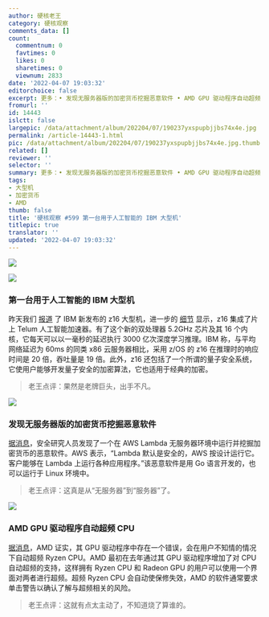 ```yaml
---
author: 硬核老王
category: 硬核观察
comments_data: []
count:
  commentnum: 0
  favtimes: 0
  likes: 0
  sharetimes: 0
  viewnum: 2833
date: '2022-04-07 19:03:32'
editorchoice: false
excerpt: 更多：• 发现无服务器版的加密货币挖掘恶意软件 • AMD GPU 驱动程序自动超频 CPU
fromurl: ''
id: 14443
islctt: false
largepic: /data/attachment/album/202204/07/190237yxspupbjjbs74x4e.jpg
permalink: /article-14443-1.html
pic: /data/attachment/album/202204/07/190237yxspupbjjbs74x4e.jpg.thumb.jpg
related: []
reviewer: ''
selector: ''
summary: 更多：• 发现无服务器版的加密货币挖掘恶意软件 • AMD GPU 驱动程序自动超频 CPU
tags:
- 大型机
- 加密货币
- AMD
thumb: false
title: '硬核观察 #599 第一台用于人工智能的 IBM 大型机'
titlepic: true
translator: ''
updated: '2022-04-07 19:03:32'
---
```


![](/data/attachment/album/202204/07/190237yxspupbjjbs74x4e.jpg)


![](/data/attachment/album/202204/07/190245feungnzz52ed7ceo.jpg)


### 第一台用于人工智能的 IBM 大型机


昨天我们 [报道](/article-14439-1.html) 了 IBM 新发布的 z16 大型机，进一步的 [细节](https://www.zdnet.com/article/the-first-ibm-mainframe-for-ai-arrives/) 显示，z16 集成了片上 Telum 人工智能加速器。有了这个新的双处理器 5.2GHz 芯片及其 16 个内核，它每天可以以一毫秒的延迟执行 3000 亿次深度学习推理。IBM 称，与平均网络延迟为 60ms 的同类 x86 云服务器相比，采用 z/OS 的 z16 在推理时的响应时间是 20 倍，吞吐量是 19 倍。此外，z16 还包括了一个所谓的量子安全系统，它使用户能够开发量子安全的加密算法，它也适用于经典的加密。



> 
> 老王点评：果然是老牌巨头，出手不凡。
> 
> 
> 


![](/data/attachment/album/202204/07/190255qp50d8napzddntyc.jpg)


### 发现无服务器版的加密货币挖掘恶意软件


[据消息](https://www.theregister.com/2022/04/07/aws_lambda_malware/)，安全研究人员发现了一个在 AWS Lambda 无服务器环境中运行并挖掘加密货币的恶意软件。AWS 表示，“Lambda 默认是安全的，AWS 按设计运行它。客户能够在 Lambda 上运行各种应用程序。”该恶意软件是用 Go 语言开发的，也可以运行于 Linux 环境中。



> 
> 老王点评：这真是从“无服务器”到“服务器”了。
> 
> 
> 


![](/data/attachment/album/202204/07/190313dxjl3n548qh8z8t3.jpg)


### AMD GPU 驱动程序自动超频 CPU


[据消息](https://www.tomshardware.com/news/amd-confirms-its-gpu-drivers-are-overclocking-cpus-without-asking)，AMD 证实，其 GPU 驱动程序中存在一个错误，会在用户不知情的情况下自动超频 Ryzen CPU。AMD 最初在去年通过其 GPU 驱动程序增加了对 CPU 自动超频的支持，这样拥有 Ryzen CPU 和 Radeon GPU 的用户可以使用一个界面对两者进行超频。超频 Ryzen CPU 会自动使保修失效，AMD 的软件通常要求单击警告以确认了解与超频相关的风险。



> 
> 老王点评：这就有点太主动了，不知道烧了算谁的。
> 
> 
>